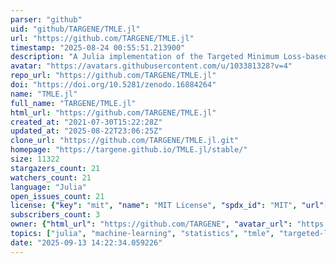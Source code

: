 ```yaml
---
parser: "github"
uid: "github/TARGENE/TMLE.jl"
url: "https://github.com/TARGENE/TMLE.jl"
timestamp: "2025-08-24 00:55:51.213900"
description: "A Julia implementation of the Targeted Minimum Loss-based Estimation"
avatar: "https://avatars.githubusercontent.com/u/103381328?v=4"
repo_url: "https://github.com/TARGENE/TMLE.jl"
doi: "https://doi.org/10.5281/zenodo.16884264"
name: "TMLE.jl"
full_name: "TARGENE/TMLE.jl"
html_url: "https://github.com/TARGENE/TMLE.jl"
created_at: "2021-07-30T15:22:28Z"
updated_at: "2025-08-22T23:06:25Z"
clone_url: "https://github.com/TARGENE/TMLE.jl.git"
homepage: "https://targene.github.io/TMLE.jl/stable/"
size: 11322
stargazers_count: 21
watchers_count: 21
language: "Julia"
open_issues_count: 21
license: {"key": "mit", "name": "MIT License", "spdx_id": "MIT", "url": "https://api.github.com/licenses/mit", "node_id": "MDc6TGljZW5zZTEz"}
subscribers_count: 3
owner: {"html_url": "https://github.com/TARGENE", "avatar_url": "https://avatars.githubusercontent.com/u/103381328?v=4", "login": "TARGENE", "type": "Organization"}
topics: ["julia", "machine-learning", "statistics", "tmle", "targeted-learning", "non-parametric-statistics", "causal-inference", "double-robust"]
date: "2025-09-13 14:22:34.059226"
---
```

